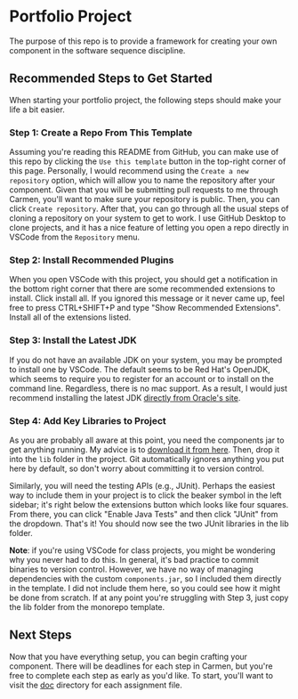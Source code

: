 # Portfolio Project

The purpose of this repo is to provide a framework for creating your own
component in the software sequence discipline.

## Recommended Steps to Get Started

When starting your portfolio project, the following steps should make your life
a bit easier.

### Step 1: Create a Repo From This Template

<!-- TODO: use GitHub to create a repo from this template -->

Assuming you're reading this README from GitHub, you can make use of this
repo by clicking the `Use this template` button in the top-right corner of
this page. Personally, I would recommend using the `Create a new repository`
option, which will allow you to name the repository after your component.
Given that you will be submitting pull requests to me through Carmen, you'll
want to make sure your repository is public. Then, you can click `Create
repository`. After that, you can go through all the usual steps of cloning
a repository on your system to get to work. I use GitHub Desktop to clone
projects, and it has a nice feature of letting you open a repo directly in
VSCode from the `Repository` menu.

### Step 2: Install Recommended Plugins

<!-- TODO: install recommended plugins and delete this comment -->

When you open VSCode with this project, you should get a notification in the
bottom right corner that there are some recommended extensions to install.
Click install all. If you ignored this message or it never came up, feel free
to press CTRL+SHIFT+P and type "Show Recommended Extensions". Install all of the
extensions listed.

### Step 3: Install the Latest JDK

<!-- TODO: install latest JDK and delete this comment -->

If you do not have an available JDK on your system, you may be prompted to
install one by VSCode. The default seems to be Red Hat's OpenJDK, which seems to
require you to register for an account or to install on the command line.
Regardless, there is no mac support. As a result, I would just recommend
installing the latest JDK [directly from Oracle's site][jdk-downloads].

### Step 4: Add Key Libraries to Project

<!-- TODO: add key libraries to project and delete this comment -->

As you are probably all aware at this point, you need the components jar to get
anything running. My advice is to [download it from here][components-jar]. Then,
drop it into the `lib` folder in the project. Git automatically ignores anything
you put here by default, so don't worry about committing it to version control.

Similarly, you will need the testing APIs (e.g., JUnit). Perhaps the easiest way
to include them in your project is to click the beaker symbol in the left
sidebar; it's right below the extensions button which looks like four squares.
From there, you can click "Enable Java Tests" and then click "JUnit" from the
dropdown. That's it! You should now see the two JUnit libraries in the lib
folder.

**Note**: if you're using VSCode for class projects, you might be wondering
why you never had to do this. In general, it's bad practice to commit binaries
to version control. However, we have no way of managing dependencies with the
custom `components.jar`, so I included them directly in the template. I did not
include them here, so you could see how it might be done from scratch. If at any
point you're struggling with Step 3, just copy the lib folder from the monorepo
template.

## Next Steps

<!-- TODO: navigate to part 1 of the portfolio project and delete this comment -->

Now that you have everything setup, you can begin crafting your component. There
will be deadlines for each step in Carmen, but you're free to complete each step
as early as you'd like. To start, you'll want to visit the [doc](doc/) directory
for each assignment file.

[components-jar]: http://web.cse.ohio-state.edu/software/common/components.jar
[jdk-downloads]: https://www.oracle.com/java/technologies/downloads/
